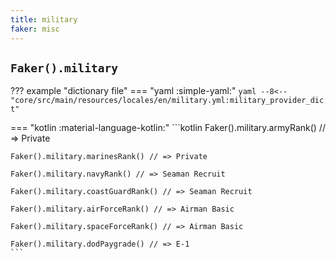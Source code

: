 ```yaml
---
title: military
faker: misc
---
```


## `Faker().military`

??? example "dictionary file"
    === "yaml :simple-yaml:"
        ```yaml
        --8<-- "core/src/main/resources/locales/en/military.yml:military_provider_dict"
        ```

=== "kotlin :material-language-kotlin:"
    ```kotlin
    Faker().military.armyRank() // => Private

    Faker().military.marinesRank() // => Private

    Faker().military.navyRank() // => Seaman Recruit

    Faker().military.coastGuardRank() // => Seaman Recruit

    Faker().military.airForceRank() // => Airman Basic

    Faker().military.spaceForceRank() // => Airman Basic

    Faker().military.dodPaygrade() // => E-1
    ```
